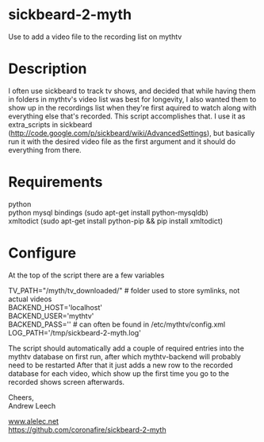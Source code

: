 sickbeard-2-myth
================

Use to add a video file to the recording list on mythtv


Description
============

I often use sickbeard to track tv shows, and decided that while having them in folders in mythtv's video list was best for longevity, I also wanted them to show up in the recordings list when they're first aquired to watch along with everything else that's recorded.
This script accomplishes that.
I use it as extra_scripts in sickbeard (http://code.google.com/p/sickbeard/wiki/AdvancedSettings), but basically run it with the desired video file as the first argument and it should do everything from there.

Requirements
=============
python  
python mysql bindings   (sudo apt-get install python-mysqldb)  
xmltodict               (sudo apt-get install python-pip && pip install xmltodict)  

Configure
==========

At the top of the script there are a few variables

TV_PATH="/myth/tv_downloaded/"  # folder used to store symlinks, not actual videos  
BACKEND_HOST='localhost'  
BACKEND_USER='mythtv'  
BACKEND_PASS=''                 # can often be found in /etc/mythtv/config.xml  
LOG_PATH='/tmp/sickbeard-2-myth.log'  

The script should automatically add a couple of required entries into the mythtv database on first run, after which  mythtv-backend will probably need to be restarted
After that it just adds a new row to the recorded database for each video, which show up the first time you go to the recorded shows screen afterwards.

Cheers,  
Andrew Leech

www.alelec.net  
https://github.com/coronafire/sickbeard-2-myth
